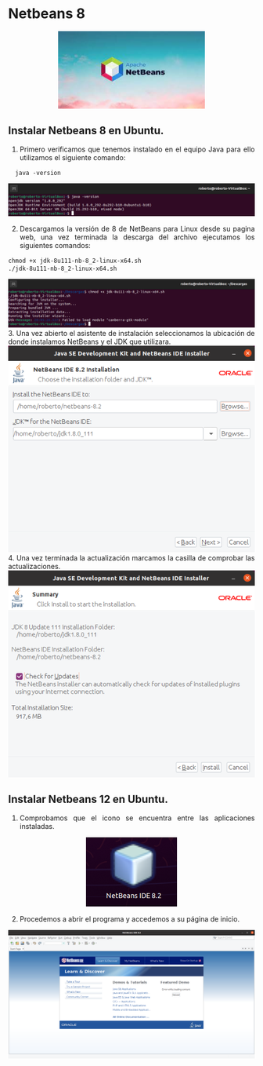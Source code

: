 <div align="justify">

# Netbeans 8
  
 <div align="center">
 <img src="Img/Netbeans8/netbeans-logo.jpg"  width="300px">
 </div>
  
## Instalar Netbeans 8 en Ubuntu.
1.	Primero verificamos que tenemos instalado en el equipo Java para ello utilizamos el siguiente comando: 
  
```
  java -version
```
  
 <div align="center">
 <img src="Img/Netbeans8/1.png">
 </div>
  
2.	Descargamos la versión de 8 de NetBeans para Linux desde su pagina web, una vez terminada la descarga del archivo ejecutamos los siguientes comandos:
  
```
chmod +x jdk-8u111-nb-8_2-linux-x64.sh
./jdk-8u111-nb-8_2-linux-x64.sh
```
 <div align="center">
 <img src="Img/Netbeans8/2.png">
 </div>
3.	Una vez abierto el asistente de instalación seleccionamos la ubicación de donde instalamos NetBeans y el JDK que utilizara.
 <div align="center">
 <img src="Img/Netbeans8/3.png">
 </div>                                    
 4.	Una vez terminada la actualización marcamos la casilla de comprobar las  actualizaciones.     
                                      
 <div align="center">
 <img src="Img/Netbeans8/4.png">
 </div>
  
 ## Instalar Netbeans 12 en Ubuntu.
  
1.	Comprobamos que el icono se encuentra entre las aplicaciones instaladas.
  
 <div align="center">
 <img src="Img/Netbeans8/5.png">
 </div>
   
2.	Procedemos a abrir el programa y accedemos a su página de inicio.
 <div align="center">
 <img src="Img/Netbeans8/6.png" width="800px">
 </div>
  
</div>
